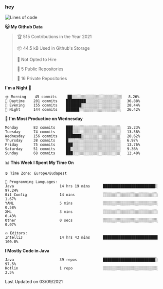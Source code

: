 ### hey

<!--START_SECTION:waka-->
![Lines of code](https://img.shields.io/badge/From%20Hello%20World%20I%27ve%20Written-74315%20lines%20of%20code-blue)

**🐱 My Github Data** 

> 🏆 515 Contributions in the Year 2021
 > 
> 📦 44.5 kB Used in Github's Storage 
 > 
> 🚫 Not Opted to Hire
 > 
> 📜 5 Public Repositories 
 > 
> 🔑 16 Private Repositories  
 > 
**I'm a Night 🦉** 

```text
🌞 Morning    45 commits     ██░░░░░░░░░░░░░░░░░░░░░░░   8.26% 
🌆 Daytime    201 commits    █████████░░░░░░░░░░░░░░░░   36.88% 
🌃 Evening    155 commits    ███████░░░░░░░░░░░░░░░░░░   28.44% 
🌙 Night      144 commits    ██████░░░░░░░░░░░░░░░░░░░   26.42%

```
📅 **I'm Most Productive on Wednesday** 

```text
Monday       83 commits     ███░░░░░░░░░░░░░░░░░░░░░░   15.23% 
Tuesday      74 commits     ███░░░░░░░░░░░░░░░░░░░░░░   13.58% 
Wednesday    156 commits    ███████░░░░░░░░░░░░░░░░░░   28.62% 
Thursday     38 commits     █░░░░░░░░░░░░░░░░░░░░░░░░   6.97% 
Friday       75 commits     ███░░░░░░░░░░░░░░░░░░░░░░   13.76% 
Saturday     51 commits     ██░░░░░░░░░░░░░░░░░░░░░░░   9.36% 
Sunday       68 commits     ███░░░░░░░░░░░░░░░░░░░░░░   12.48%

```


📊 **This Week I Spent My Time On** 

```text
⌚︎ Time Zone: Europe/Budapest

💬 Programming Languages: 
Java                     14 hrs 19 mins      ████████████████████████░   97.24% 
Git Config               14 mins             ░░░░░░░░░░░░░░░░░░░░░░░░░   1.67% 
YAML                     5 mins              ░░░░░░░░░░░░░░░░░░░░░░░░░   0.58% 
XML                      3 mins              ░░░░░░░░░░░░░░░░░░░░░░░░░   0.43% 
Other                    0 secs              ░░░░░░░░░░░░░░░░░░░░░░░░░   0.07%

🔥 Editors: 
IntelliJ                 14 hrs 43 mins      █████████████████████████   100.0%

```

**I Mostly Code in Java** 

```text
Java                     39 repos            ████████████████████████░   97.5% 
Kotlin                   1 repo              ░░░░░░░░░░░░░░░░░░░░░░░░░   2.5%

```



 Last Updated on 03/09/2021
<!--END_SECTION:waka-->
